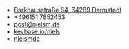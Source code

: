 <ul class="fa-ul">
<li>
<a href="http://www.openstreetmap.org/#map=19/49.88281/8.65450">
<i class="fa-li fa fa-map-marker"></i>Barkhausstraße 64, 64289 Darmstadt
</a>
</li>
<li>
<i class="fa-li fa fa-phone"></i>+496151 7852453
</li>
<li>
<a href="mailto:post@nielsm.de"><i class="fa-li fa fa-envelope"></i>post@nielsm.de</a>
</li>
<li>
<a href="https://keybase.io/niels"><i class="fa-li fa fa-key"></i>keybase.io/niels</a>
</li>
<li>
<a href="https://github.com/nielsmde"><i class="fa-li fa fa-github"></i></i>nielsmde</a>
</li>
</ul>
